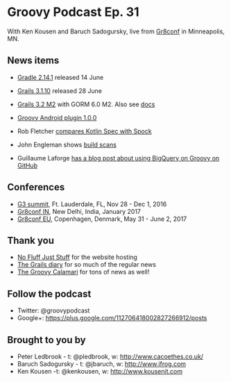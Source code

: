 # Groovy Podcast Ep. 31

With Ken Kousen and Baruch Sadogursky, live from [Gr8conf](http://gr8conf.us) in Minneapolis, MN.

## News items

* [Gradle 2.14.1](https://docs.gradle.org/current/release-notes) released 14 June
* [Grails 3.1.10](https://github.com/grails/grails-core/releases/tag/v3.1.10) released 28 June
* [Grails 3.2 M2](http://grailsblog.ociweb.com/posts/2016/07/22/grails-3.2-m2-and-gorm-6.0-m2-released.html) with GORM 6.0 M2. Also see [docs](http://gorm.grails.org/6.0.x/hibernate/manual/index.html)
* [Groovy Android plugin 1.0.0](https://github.com/groovy/groovy-android-gradle-plugin)

* Rob Fletcher [compares Kotlin Spec with Spock](https://realm.io/news/kau-rob-fletcher-kotlin-testing/)
* John Engleman shows [build scans](https://objectpartners.com/2016/07/14/a-tour-of-build-scans-on-gradle-com/)
* Guillaume Laforge [has a blog post about using BigQuery on Groovy on GitHub](http://glaforge.appspot.com/article/what-can-we-learn-from-million-lines-of-groovy-code-on-github)


## Conferences

* [G3 summit](http://g3summit.com), Ft. Lauderdale, FL, Nov 28 - Dec 1, 2016
* [Gr8conf IN](http://gr8conf.in), New Delhi, India, January 2017
* [Gr8conf EU](http://gr8conf.eu), Copenhagen, Denmark, May 31 - June 2, 2017

## Thank you

* [No Fluff Just Stuff](https://nofluffjuststuff.com/home/main) for the website hosting
* [The Grails diary](http://grydeske.net/news) for so much of the regular news
* [The Groovy Calamari](http://groovycalamari.com/) for tons of news as well!

## Follow the podcast

* Twitter: @groovypodcast
* Google+: https://plus.google.com/112706418002827266912/posts

## Brought to you by

* Peter Ledbrook - t: @pledbrook, w: http://www.cacoethes.co.uk/
* Baruch Sadogursky - t: @jbaruch, w: http://www.jfrog.com
* Ken Kousen -t: @kenkousen, w: http://www.kousenit.com
